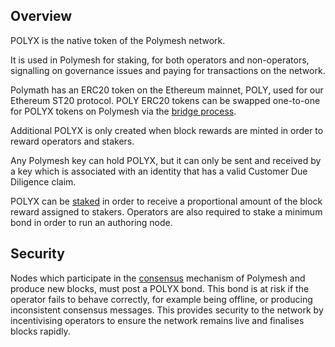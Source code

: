 ## Overview

POLYX is the native token of the Polymesh network.

It is used in Polymesh for staking, for both operators and non-operators, signalling on governance issues and paying for transactions on the network.

Polymath has an ERC20 token on the Ethereum mainnet, POLY, used for our Ethereum ST20 protocol. POLY ERC20 tokens can be swapped one-to-one for POLYX tokens on Polymesh via the [bridge process](./bridge.md).

Additional POLYX is only created when block rewards are minted in order to reward operators and stakers.

Any Polymesh key can hold POLYX, but it can only be sent and received by a key which is associated with an identity that has a valid Customer Due Diligence claim.

POLYX can be [staked](./tokenomics.md) in order to receive a proportional amount of the block reward assigned to stakers. Operators are also required to stake a minimum bond in order to run an authoring node.

## Security

Nodes which participate in the [consensus](./consensus.md) mechanism of Polymesh and produce new blocks, must post a POLYX bond. This bond is at risk if the operator fails to behave correctly, for example being offline, or producing inconsistent consensus messages. This provides security to the network by incentivising operators to ensure the network remains live and finalises blocks rapidly.